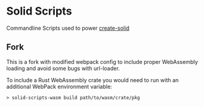 # Solid Scripts

Commandline Scripts used to power
[create-solid](https://github.com/ryansolid/create-solid)

## Fork

This is a fork with modified webpack config to include proper WebAssembly
loading and avoid some bugs with url-loader.

To include a Rust WebAssembly crate you would need to run with an additional
WebPack environment variable:

```
> solid-scripts-wasm build path/to/wasm/crate/pkg
```
